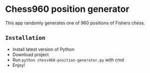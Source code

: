 # Chess960 position generator
This app randomly generates one of 960 positions of Fishers chess. 

## `Installation`
* Install latest version of Python
* Download project
* Run `python chess960-position-generator.py` with cmd
* Enjoy!
